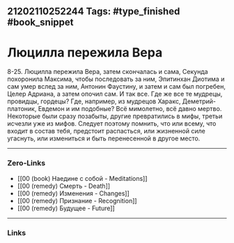 21202110252244
Tags: #type_finished #book_snippet 
---
#  Люцилла пережила Вера

 8-25. Люцилла пережила Вера, затем скончалась и сама, Секунда похоронила Максима, чтобы последовать за ним, Эпитинхан Диотима и сам умер вслед за ним, Антонин Фаустину, и затем и сам был погребен, Целер Адриана, а затем опочил сам. И так все. Где же все те мудрецы, провидцы, гордецы? Где, например, из мудрецов Харакс, Деметрий-платоник, Евдемон и им подобные? Всё мимолетно, всё давно мертво. Некоторые были сразу позабыты, другие превратились в мифы, третьи исчезли уже из мифов. Следует поэтому помнить, что или всему, что входит в состав тебя, предстоит распасться, или жизненной силе угаснуть, или измениться и быть перенесенной в другое место. 

---
### Zero-Links
 - [[00 (book) Наедине с собой - Meditations]]
 - [[00 (remedy) Смерть - Death]]
 - [[00 (remedy) Изменения - Changes]]
 - [[00 (remedy) Признание - Recognition]]
 - [[00 (remedy) Будущее - Future]]
---
### Links
